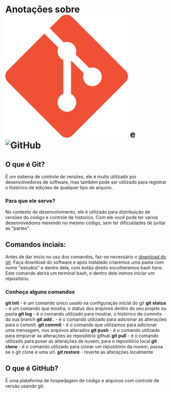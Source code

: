 # Anotações sobre ![Git](/Anotacoes/assets/git.png) e ![GitHub](/Anotacoes/assets/gitHub.pn)

## O que é Git?

É um sistema de controle de versões, ele é muito utilizado por desenvolvedores de software, mas também pode ser utilizado para registrar o histórico de edições de qualquer tipo de arquivo.

### Para que ele serve?
No contexto de desenvolvimento, ele é utilizado para distribuição de versões do código e controle de historico.
Com ele você pode ter varios desenvovedores mexendo no mesmo código, sem ter dificuldades de juntar as "partes".

## Comandos inciais:
Antes de dar início no uso dos comandos, faz-se necessário o [download do git](https://git-scm.com/downloads).
Faça download do software e após instalado criaremos uma pasta com nome "estudos" e dentro dela, com botão direito escolheremos bash here.
Este comando abrirá um terminal bash, e dentro dele iremos iniciar um repositório.

### Conheça alguns comandos
**git init** - é um comando único usado na configuração inicial do git
**git status** - é um comando que mostra, o status dos arquivos dentro do seu projeto ou pasta
**git log** - é o comando utilizado para mostrar, o histórico de commits da sua branch
**git add .** - é o comando utilizado para adicionar as alterações para o commit.
**git commit** - é o comando que utilizamos para adicionar uma mensagem, nos arquivos alterados
**git push** - é o comando utilizado para empurrar as alterações ao repositório github
**git pull** - é o comando utilizado para puxar as alterações da nuvem, para o repositório local
**git clone** - é o comando utilizado para clonar um repositório da nuvem, passa se o git clone e uma url.
**git restore** - reverte as alterações localmente

## O que é GitHub?
É uma plataforma de hospedagem de código e arquivos com controle de versão usando git.